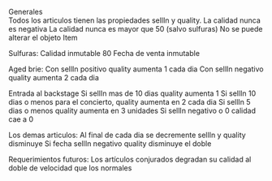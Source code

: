 Generales	
	Todos los articulos tienen las propiedades sellIn y quality.
	La calidad nunca es negativa
	La calidad nunca es mayor que 50 (salvo sulfuras)
  No se puede alterar el objeto Item	

Sulfuras: 
	Calidad inmutable 80
	Fecha de venta inmutable

Aged brie: 
	Con sellIn positivo quality aumenta 1 cada dia 
	Con sellIn negativo quality aumenta 2 cada dia

Entrada al backstage
	Si sellIn mas de 10 dias quality aumenta 1
	Si sellIn 10 dias o menos para el concierto, quality aumenta en 2 cada dia
	Si sellIn 5 dias o menos quality aumenta en 3 unidades
	Si sellIn negativo o 0 calidad cae a 0	

Los demas articulos:
	Al final de cada dia se decremente sellIn y quality disminuye
	Si fecha sellIn negativo quality disminuye el doble

Requerimientos futuros:
  Los artículos conjurados degradan su calidad al doble de velocidad que los normales
